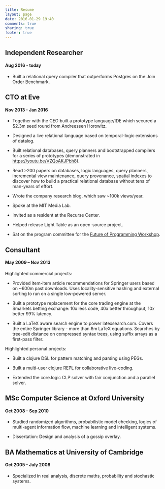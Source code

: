 ```yaml
---
title: Resume
layout: page
date: 2016-01-29 19:40
comments: true
sharing: true
footer: true
---
```


## Independent Researcher

#### Aug 2016 - today

* Built a relational query compiler that outperforms Postgres on the Join Order Benchmark.

## CTO at Eve

#### Nov 2013 - Jan 2016

* Together with the CEO built a prototype language/IDE which secured a $2.3m seed round from Andreessen Horowitz.

* Designed a live relational language based on temporal-logic extensions of datalog.

* Built relational databases, query planners and bootstrapped compilers for a series of prototypes (demonstrated in <https://youtu.be/VZQoAKJPbh8>).

* Read >200 papers on databases, logic languages, query planners, incremental view maintenance, query provenance, spatial indexes to discover how to build a practical relational database without tens of man-years of effort.

* Wrote the company research blog, which saw ~100k views/year.

* Spoke at the MIT Media Lab.

* Invited as a resident at the Recurse Center.

* Helped release Light Table as an open-source project.

* Sat on the program committee for the [Future of Programming Workshop](http://www.future-programming.org/2015/call.html).

## Consultant

#### May 2009 – Nov 2013

Highlighted commercial projects:

* Provided item-item article recommendations for Springer users based on ~600m past downloads. Uses locality-sensitive hashing and external sorting to run on a single low-powered server.

* Built a prototype replacement for the core trading engine at the Smarkets betting exchange: 10x less code, 40x better throughput, 10x better 99% latency.

* Built a LaTeX aware search engine to power latexsearch.com. Covers the entire Springer library - more than 8m LaTeX equations. Searches by tree-edit distance on compressed syntax trees, using suffix arrays as a first-pass filter.

Highlighted personal projects:

* Built a clojure DSL for pattern matching and parsing using PEGs.

* Built a multi-user clojure REPL for collaborative live-coding.

* Extended the core.logic CLP solver with fair conjunction and a parallel solver.

## MSc Computer Science at Oxford University

#### Oct 2008 – Sep 2010

* Studied randomized algorithms, probabilistic model checking, logics of multi-agent information flow, machine learning and intelligent systems.

* Dissertation: Design and analysis of a gossip overlay.

## BA Mathematics at University of Cambridge

#### Oct 2005 – July 2008

* Specialized in real analysis, discrete maths, probability and stochastic systems.
